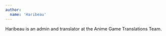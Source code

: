 ```yaml
---
author:
  name: 'Haribeau'
---
```


Haribeau is an admin and translator at the Anime Game Translations Team.